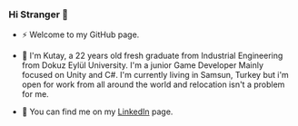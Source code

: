 ### Hi Stranger 👋

- ⚡ Welcome to my GitHub page. 

- 🌱 I'm Kutay, a 22 years old fresh graduate from Industrial Engineering from Dokuz Eylül University. I'm a junior Game Developer Mainly focused on Unity and C#. I'm currently living in Samsun, Turkey but i'm open for work from all around the world and relocation isn't a problem for me.

- 💬 You can find me on my [LinkedIn](https://www.linkedin.com/in/kutaysahin/) page.


<!--
**kutaysahindev/kutaysahindev** is a ✨ _special_ ✨ repository because its `README.md` (this file) appears on your GitHub profile.

Here are some ideas to get you started:

- 🔭 I’m currently working on ...
- 🌱 I’m currently learning ...
- 👯 I’m looking to collaborate on ...
- 🤔 I’m looking for help with ...
- 💬 Ask me about ...
- 📫 How to reach me: ...
- 😄 Pronouns: ...
- ⚡ Fun fact: ...
-->

